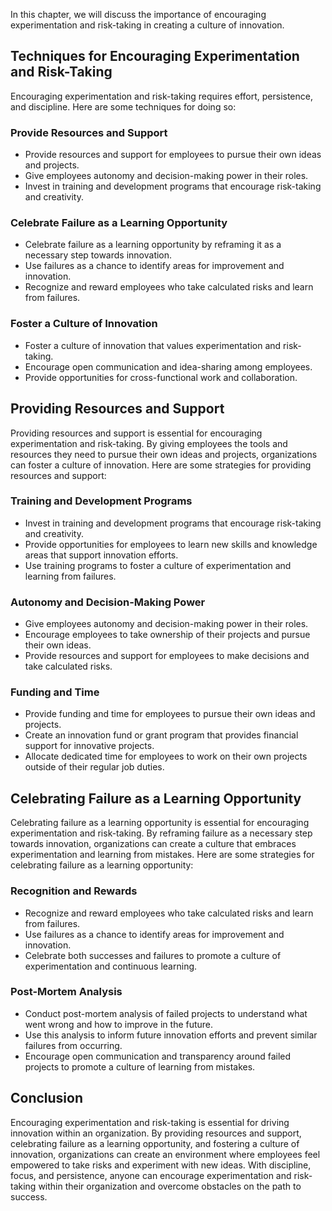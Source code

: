 
In this chapter, we will discuss the importance of encouraging experimentation and risk-taking in creating a culture of innovation.

Techniques for Encouraging Experimentation and Risk-Taking
----------------------------------------------------------

Encouraging experimentation and risk-taking requires effort, persistence, and discipline. Here are some techniques for doing so:

### Provide Resources and Support

* Provide resources and support for employees to pursue their own ideas and projects.
* Give employees autonomy and decision-making power in their roles.
* Invest in training and development programs that encourage risk-taking and creativity.

### Celebrate Failure as a Learning Opportunity

* Celebrate failure as a learning opportunity by reframing it as a necessary step towards innovation.
* Use failures as a chance to identify areas for improvement and innovation.
* Recognize and reward employees who take calculated risks and learn from failures.

### Foster a Culture of Innovation

* Foster a culture of innovation that values experimentation and risk-taking.
* Encourage open communication and idea-sharing among employees.
* Provide opportunities for cross-functional work and collaboration.

Providing Resources and Support
-------------------------------

Providing resources and support is essential for encouraging experimentation and risk-taking. By giving employees the tools and resources they need to pursue their own ideas and projects, organizations can foster a culture of innovation. Here are some strategies for providing resources and support:

### Training and Development Programs

* Invest in training and development programs that encourage risk-taking and creativity.
* Provide opportunities for employees to learn new skills and knowledge areas that support innovation efforts.
* Use training programs to foster a culture of experimentation and learning from failures.

### Autonomy and Decision-Making Power

* Give employees autonomy and decision-making power in their roles.
* Encourage employees to take ownership of their projects and pursue their own ideas.
* Provide resources and support for employees to make decisions and take calculated risks.

### Funding and Time

* Provide funding and time for employees to pursue their own ideas and projects.
* Create an innovation fund or grant program that provides financial support for innovative projects.
* Allocate dedicated time for employees to work on their own projects outside of their regular job duties.

Celebrating Failure as a Learning Opportunity
---------------------------------------------

Celebrating failure as a learning opportunity is essential for encouraging experimentation and risk-taking. By reframing failure as a necessary step towards innovation, organizations can create a culture that embraces experimentation and learning from mistakes. Here are some strategies for celebrating failure as a learning opportunity:

### Recognition and Rewards

* Recognize and reward employees who take calculated risks and learn from failures.
* Use failures as a chance to identify areas for improvement and innovation.
* Celebrate both successes and failures to promote a culture of experimentation and continuous learning.

### Post-Mortem Analysis

* Conduct post-mortem analysis of failed projects to understand what went wrong and how to improve in the future.
* Use this analysis to inform future innovation efforts and prevent similar failures from occurring.
* Encourage open communication and transparency around failed projects to promote a culture of learning from mistakes.

Conclusion
----------

Encouraging experimentation and risk-taking is essential for driving innovation within an organization. By providing resources and support, celebrating failure as a learning opportunity, and fostering a culture of innovation, organizations can create an environment where employees feel empowered to take risks and experiment with new ideas. With discipline, focus, and persistence, anyone can encourage experimentation and risk-taking within their organization and overcome obstacles on the path to success.
